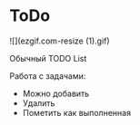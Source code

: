 # ToDo

![](ezgif.com-resize (1).gif)

Обычный TODO List

Работа с задачами: 

* Можно добавить
* Удалить
* Пометить как выполненная

